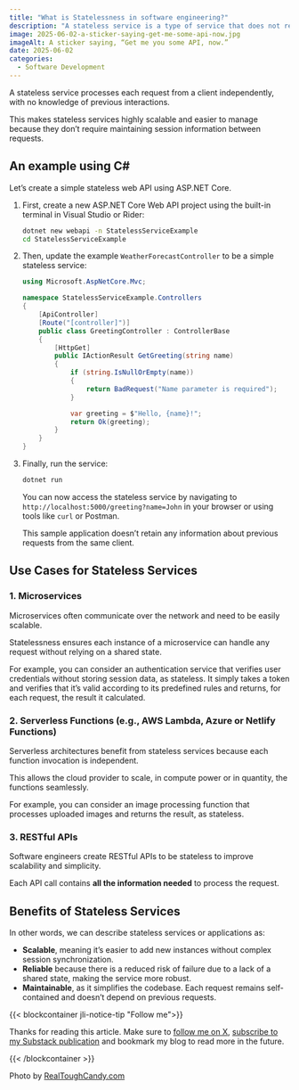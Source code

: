 ```yaml
---
title: "What is Statelessness in software engineering?"
description: "A stateless service is a type of service that does not retain any internal state between calls from clients. Let’s review the concept."
image: 2025-06-02-a-sticker-saying-get-me-some-api-now.jpg
imageAlt: A sticker saying, “Get me you some API, now.”
date: 2025-06-02
categories:
  - Software Development
---
```


A stateless service processes each request from a client independently, with no knowledge of previous interactions. 

This makes stateless services highly scalable and easier to manage because they don’t require maintaining session information between requests.

## An example using C#

Let’s create a simple stateless web API using ASP.NET Core.

1. First, create a new ASP.NET Core Web API project using the built-in terminal in Visual Studio or Rider:

    ```bash
    dotnet new webapi -n StatelessServiceExample
    cd StatelessServiceExample
    ```

2. Then, update the example `WeatherForecastController` to be a simple stateless service:

    ```csharp
    using Microsoft.AspNetCore.Mvc;
    
    namespace StatelessServiceExample.Controllers
    {
        [ApiController]
        [Route("[controller]")]
        public class GreetingController : ControllerBase
        {
            [HttpGet]
            public IActionResult GetGreeting(string name)
            {
                if (string.IsNullOrEmpty(name))
                {
                    return BadRequest("Name parameter is required");
                }
    
                var greeting = $"Hello, {name}!";
                return Ok(greeting);
            }
        }
    }
    ```

3. Finally, run the service:

    ```bash
    dotnet run
    ```

    You can now access the stateless service by navigating to `http://localhost:5000/greeting?name=John` in your browser or using tools like `curl` or Postman.

    This sample application doesn’t retain any information about previous requests from the same client.

## Use Cases for Stateless Services

### 1. Microservices

Microservices often communicate over the network and need to be easily scalable.

Statelessness ensures each instance of a microservice can handle any request without relying on a shared state.

For example, you can consider an authentication service that verifies user credentials without storing session data, as stateless. It simply takes a token and verifies that it’s valid according to its predefined rules and returns, for each request, the result it calculated.

### 2. Serverless Functions (e.g., AWS Lambda, Azure or Netlify Functions)

Serverless architectures benefit from stateless services because each function invocation is independent. 

This allows the cloud provider to scale, in compute power or in quantity, the functions seamlessly.

For example, you can consider an image processing function that processes uploaded images and returns the result, as stateless.

### 3. RESTful APIs

Software engineers create RESTful APIs to be stateless to improve scalability and simplicity. 

Each API call contains **all the information needed** to process the request.

## Benefits of Stateless Services

In other words, we can describe stateless services or applications as:

- **Scalable**, meaning it’s easier to add new instances without complex session synchronization.
- **Reliable** because there is a reduced risk of failure due to a lack of a shared state, making the service more robust.
- **Maintainable**, as it simplifies the codebase. Each request remains self-contained and doesn’t depend on previous requests.

{{< blockcontainer jli-notice-tip "Follow me">}}

Thanks for reading this article. Make sure to [follow me on X](https://x.com/LitzlerJeremie), [subscribe to my Substack publication](https://iamjeremie.substack.com/) and bookmark my blog to read more in the future.

{{< /blockcontainer >}}

Photo by [RealToughCandy.com](https://www.pexels.com/photo/programmer-holding-a-paper-cutout-with-an-api-quote-11035364/)